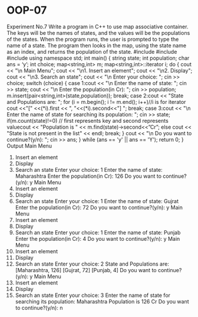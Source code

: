 # OOP-07
Experiment No.7
Write a program in C++ to use map associative container. The keys will be the names of states,
and the values will be the populations of the states. When the program runs, the user is
prompted to type the name of a state. The program then looks in the map, using the state name
as an index, and returns the population of the state.
#include <iostream>
#include <map>
#include<string>
using namespace std;
int main()
{
string state;
int population;
char ans = ‘y’;
int choice;
map<string,int> m;
map<string,int>::iterator i;
do
{
cout << "\n Main Menu";
cout << "\n1. Insert an element";
cout << "\n2. Display";
cout << "\n3. Search an state";
cout << "\n Enter your choice: ";
cin >> choice;
switch (choice)
{
case 1:cout << "\n Enter the name of state: ";
cin >> state;
cout << "\n Enter the population(in Cr): ";
cin >> population;
m.insert(pair<string,int>(state,population));
break;
case 2:cout << "State and Populations are: ";
for (i = m.begin(); i != m.end(); i++)//i is for iterator
cout <<"[" <<(*i).first << ", "<<(*i).second<<"] ";
break;
case 3:cout << "\n Enter the name of state for searching its population: ";
cin >> state;
if(m.count(state)!=0) // first represents key and second represents valuecout << "Population is " << m.find(state)->second<<”Cr”;
else
cout << "State is not present in the list" << endl;
break;
}
cout << "\n Do you want to continue?(y/n): ";
cin >> ans;
} while (ans == 'y' || ans == 'Y');
return 0;
}
Output
 Main Menu
1. Insert an element
2. Display
3. Search an state
 Enter your choice: 1
 Enter the name of state: Maharashtra
 Enter the population(in Cr): 126
 Do you want to continue?(y/n): y
 Main Menu
1. Insert an element
2. Display
3. Search an state
 Enter your choice: 1
 Enter the name of state: Gujrat
 Enter the population(in Cr): 72
 Do you want to continue?(y/n): y
 Main Menu
1. Insert an element
2. Display
3. Search an state
 Enter your choice: 1
 Enter the name of state: Punjab
 Enter the population(in Cr): 4
 Do you want to continue?(y/n): y
 Main Menu
1. Insert an element
2. Display
3. Search an state
 Enter your choice: 2
 State and Populations are: [Maharashtra, 126] [Gujrat, 72] [Punjab, 4]
Do you want to continue?(y/n): y
 Main Menu
1. Insert an element
2. Display
3. Search an state
 Enter your choice: 3
Enter the name of state for searching its population: Maharashtra
Population is 126 Cr
Do you want to continue?(y/n): n
